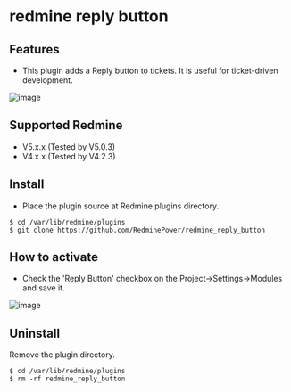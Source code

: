 # redmine reply button

## Features

- This plugin adds a Reply button to tickets. It is useful for ticket-driven development.

![image](https://user-images.githubusercontent.com/115391518/194808276-6ba1eaa2-67d0-47fa-b3d2-fa1de7f284d6.png)

## Supported Redmine
- V5.x.x (Tested by V5.0.3)
- V4.x.x (Tested by V4.2.3)

## Install

- Place the plugin source at Redmine plugins directory.

```
$ cd /var/lib/redmine/plugins
$ git clone https://github.com/RedminePower/redmine_reply_button
```

## How to activate

- Check the 'Reply Button' checkbox on the Project->Settings->Modules and save it.

![image](https://user-images.githubusercontent.com/87136359/204089074-24e2fdb7-08ea-4844-886e-994475c440c8.png)

## Uninstall

Remove the plugin directory.

```
$ cd /var/lib/redmine/plugins
$ rm -rf redmine_reply_button
```

